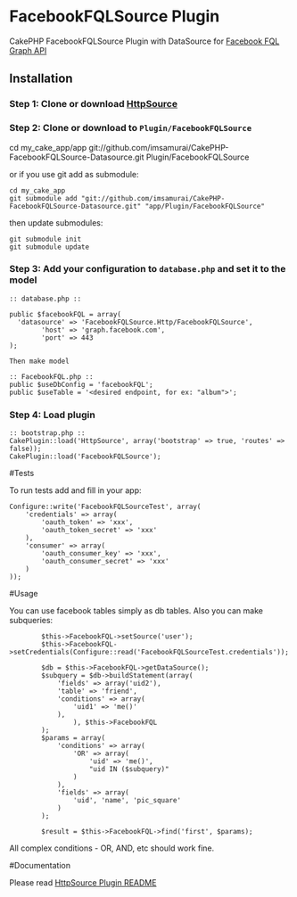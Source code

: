 FacebookFQLSource Plugin
========================

CakePHP FacebookFQLSource Plugin with DataSource for [Facebook FQL Graph API](https://developers.facebook.com/docs/reference/fql/)

## Installation

### Step 1: Clone or download [HttpSource](https://github.com/imsamurai/cakephp-httpsource-datasource)

### Step 2: Clone or download to `Plugin/FacebookFQLSource`

  cd my_cake_app/app git://github.com/imsamurai/CakePHP-FacebookFQLSource-Datasource.git Plugin/FacebookFQLSource

or if you use git add as submodule:

	cd my_cake_app
	git submodule add "git://github.com/imsamurai/CakePHP-FacebookFQLSource-Datasource.git" "app/Plugin/FacebookFQLSource"

then update submodules:

	git submodule init
	git submodule update

### Step 3: Add your configuration to `database.php` and set it to the model

```
:: database.php ::

public $facebookFQL = array(
  'datasource' => 'FacebookFQLSource.Http/FacebookFQLSource',
        'host' => 'graph.facebook.com',
        'port' => 443
);

Then make model

:: FacebookFQL.php ::
public $useDbConfig = 'facebookFQL';
public $useTable = '<desired endpoint, for ex: "album">';

```

### Step 4: Load plugin

```
:: bootstrap.php ::
CakePlugin::load('HttpSource', array('bootstrap' => true, 'routes' => false));
CakePlugin::load('FacebookFQLSource');

```
#Tests

To run tests add and fill in your app:

```
Configure::write('FacebookFQLSourceTest', array(
	'credentials' => array(
		'oauth_token' => 'xxx',
		'oauth_token_secret' => 'xxx'
	),
	'consumer' => array(
		'oauth_consumer_key' => 'xxx',
		'oauth_consumer_secret' => 'xxx'
	)
));
```

#Usage

You can use facebook tables simply as db tables. Also you can make subqueries:
```
		$this->FacebookFQL->setSource('user');
		$this->FacebookFQL->setCredentials(Configure::read('FacebookFQLSourceTest.credentials'));

		$db = $this->FacebookFQL->getDataSource();
		$subquery = $db->buildStatement(array(
			'fields' => array('uid2'),
			'table' => 'friend',
			'conditions' => array(
				'uid1' => 'me()'
			),
				), $this->FacebookFQL
		);
		$params = array(
			'conditions' => array(
				'OR' => array(
					'uid' => 'me()',
					"uid IN ($subquery)"
				)
			),
			'fields' => array(
				'uid', 'name', 'pic_square'
			)
		);

		$result = $this->FacebookFQL->find('first', $params);
```

All complex conditions - OR, AND, etc should work fine.

#Documentation

Please read [HttpSource Plugin README](https://github.com/imsamurai/cakephp-httpsource-datasource/blob/master/README.md)